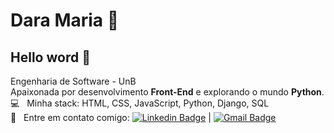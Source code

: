# Dara Maria :cherry_blossom:

## Hello word 👋

Engenharia de Software - UnB
 <br/>Apaixonada por desenvolvimento **Front-End** e explorando o mundo **Python**.
 <br/> :computer: &nbsp; Minha stack: HTML, CSS, JavaScript, Python, Django, SQL
 <br/> :email: &nbsp; Entre em contato comigo: [![Linkedin Badge](https://img.shields.io/badge/-DaraMaria-blue?style=flat-square&logo=Linkedin&logoColor=white&link=https://www.linkedin.com/in/dara-maria/)](https://www.linkedin.com/in/dara-maria/) 
| 
[![Gmail Badge](https://img.shields.io/badge/-darasousa09@gmail.com-c14438?style=flat-square&logo=Gmail&logoColor=white&link=mailto:darasousa09.com)](mailto:darasousa09@gmail.com)

